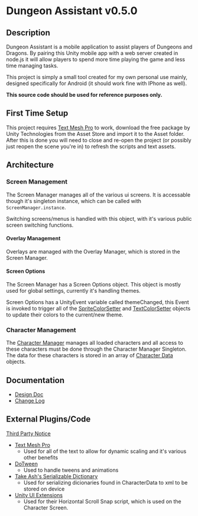 # Dungeon Assistant v0.5.0
## Description
Dungeon Assistant is a mobile application to assist players of Dungeons and Dragons. By pairing this Unity mobile app with a web server created in node.js it will allow players to spend more time playing the game and less time managing tasks.

This project is simply a small tool created for my own personal use mainly, designed specifically for Android (it should work fine with IPhone as well). 

**This source code should be used for reference purposes only.**

## First Time Setup
This project requires [Text Mesh Pro](https://www.assetstore.unity3d.com/en/#!/content/84126) to work, download the free package by Unity Technologies from the Asset Store and import it to the Asset folder. After this is done you will need to close and re-open the project (or possibly just reopen the scene you're in) to refresh the scripts and text assets. 

## Architecture
### Screen Management
The Screen Manager manages all of the various ui screens. It is accessable though it's singleton instance, which can be called with `ScreenManager.instance`.

Switching screens/menus is handled with this object, with it's various public screen switching functions. 

#### Overlay Management
Overlays are managed with the Overlay Manager, which is stored in the Screen Manager. 

#### Screen Options ####
The Screen Manager has a Screen Options object. This object is mostly used for global settings, currently it's handling themes.

Screen Options has a UnityEvent variable called themeChanged, this Event is invoked to trigger all of the [SpriteColorSetter](Assets/_Scripts/UI/SpriteColorSetter.cs) and [TextColorSetter](Assets/_Scripts/UI/TextColorSetter.cs) objects to update their colors to the current/new theme. 

### Character Management
The [Character Manager](Assets/_Scripts/CharacterManagement/CharacterManager.cs) manages all loaded characters and all access to these characters must be done through the Character Manager Singleton. 
The data for these characters is stored in an array of [Character Data](Assets/_Scripts/CharacterManagement/CharacterData.cs) objects. 

## Documentation
* [Design Doc](https://docs.google.com/document/d/1sxUEIAG3Xb5lRGYlQCq7Vzik_HYskY0a0iSkcAPu8Q0/edit?usp=sharing)
* [Change Log](CHANGELOG.md)

## External Plugins/Code
[Third Party Notice](third-party-notices.txt)
* [Text Mesh Pro](https://www.assetstore.unity3d.com/en/#!/content/84126)
  * Used for all of the text to allow for dynamic scaling and it's various other benefits
* [DoTween](http://dotween.demigiant.com/)
  * Used to handle tweens and animations
* [Take Ash's Serializable Dictionary](https://github.com/TakeAsh/cs-SerializableDictionary)
  * Used for serializing dicionaries found in CharacterData to xml to be stored on device 
* [Unity UI Extensions](https://bitbucket.org/UnityUIExtensions/unity-ui-extensions)
  * Used for their Horizontal Scroll Snap script, which is used on the Character Screen.
